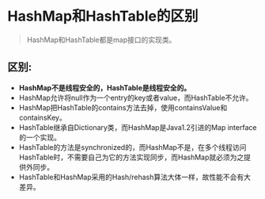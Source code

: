 # HashMap和HashTable的区别

> HashMap和HashTable都是map接口的实现类。

## 区别:

- **HashMap不是线程安全的，HashTable是线程安全的。**
- HashMap允许将null作为一个entry的key或者value，而HashTable不允许。
- HashMap把HashTable的contains方法去掉，使用containsValue和containsKey。
- HashTable继承自Dictionary类，而HashMap是Java1.2引进的Map interface的一个实现。
- HashTable的方法是synchronized的，而HashMap不是，在多个线程访问HashTable时，不需要自己为它的方法实现同步，而HashMap就必须为之提供外同步。
- HashTable和HashMap采用的Hash/rehash算法大体一样，故性能不会有大差异。

